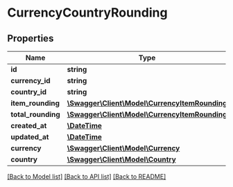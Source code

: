 # CurrencyCountryRounding

## Properties
Name | Type | Description | Notes
------------ | ------------- | ------------- | -------------
**id** | **string** |  | [optional] 
**currency_id** | **string** |  | 
**country_id** | **string** |  | 
**item_rounding** | [**\Swagger\Client\Model\CurrencyItemRounding**](CurrencyItemRounding.md) |  | 
**total_rounding** | [**\Swagger\Client\Model\CurrencyItemRounding**](CurrencyItemRounding.md) |  | 
**created_at** | [**\DateTime**](\DateTime.md) |  | 
**updated_at** | [**\DateTime**](\DateTime.md) |  | [optional] 
**currency** | [**\Swagger\Client\Model\Currency**](Currency.md) |  | [optional] 
**country** | [**\Swagger\Client\Model\Country**](Country.md) |  | [optional] 

[[Back to Model list]](../../README.md#documentation-for-models) [[Back to API list]](../../README.md#documentation-for-api-endpoints) [[Back to README]](../../README.md)

